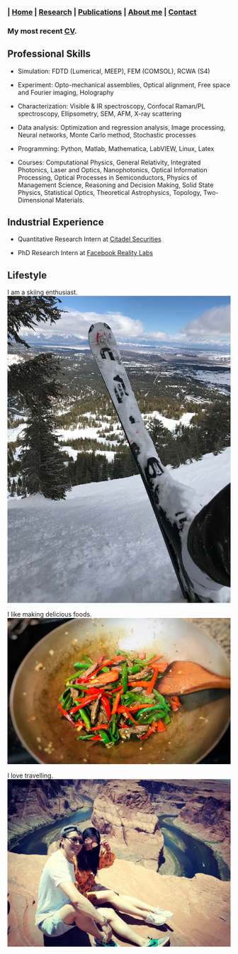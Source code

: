 ### | [Home](../index.md) | [Research](../research/index.md) | [Publications](../publications/index.md) | [About me](../aboutme/index.md) | [Contact](../contact/index.md)

### My most recent [CV](./CV_2022_WenzhuoHuang.pdf).

## Professional Skills
- Simulation: FDTD (Lumerical, MEEP), FEM (COMSOL), RCWA (S4)

- Experiment: Opto-mechanical assemblies, Optical alignment, Free space and Fourier imaging, Holography

- Characterization: Visible & IR spectroscopy, Confocal Raman/PL spectroscopy, Ellipsometry, SEM, AFM, X-ray scattering

- Data analysis: Optimization and regression analysis, Image processing, Neural networks, Monte Carlo method, Stochastic processes

- Programming: Python, Matlab, Mathematica, LabVIEW, Linux, Latex

- Courses: Computational Physics, General Relativity, Integrated Photonics, Laser and Optics, Nanophotonics, Optical Information Processing, Optical Processes in Semiconductors, Physics of Management Science, Reasoning and Decision Making, Solid State Physics, Statistical Optics, Theoretical Astrophysics, Topology, Two-Dimensional Materials.

## Industrial Experience
- Quantitative Research Intern at [Citadel Securities](https://www.citadelsecurities.com/)
  
- PhD Research Intern at [Facebook Reality Labs](https://tech.fb.com/ar-vr/)

## Lifestyle
I am a skiing enthusiast.
![](/Images/skiing.JPG)

<!--*I am a go-kart lover.
![](/Images/IMG_2558.JPG)-->

I like making delicious foods.
![](/Images/cook.JPG)

I love travelling.
![](/Images/hors.JPG)
